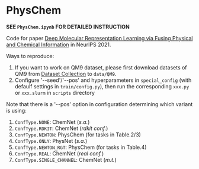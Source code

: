 # PhysChem

**SEE `PhysChem.ipynb` FOR DETAILED INSTRUCTION**

Code for paper [Deep Molecular Representation Learning via Fusing Physical and Chemical Information](https://openreview.net/forum?id=Uxi7X1EqywV) in NeurIPS 2021.

Ways to reproduce:

1. If you want to work on QM9 dataset, please first download datasets of QM9 from [Dataset Collection](http://moleculenet.ai/datasets-1) to `data/QM9`.
2. Configure '--seed'/'--pos' and hyperparameters in `special_config` (with defaulf settings in `train/config.py`), then run the corresponding `xxx.py` or `xxx.slurm` in `scripts` directory

Note that there is a '--pos' option in configuration determining which variant is using:

1. `ConfType.NONE`: ChemNet (*s.a.*)
2. `ConfType.RDKIT`: ChemNet (*rdkit conf.*)
3. `ConfType.NEWTON`: PhysChem (for tasks in Table.2/3)
4. `ConfType.ONLY`: PhysNet (*s.a.*)
5. `ConfType.NEWTON_RGT`: PhysChem (for tasks in Table.4)
6. `ConfType.REAL`: ChemNet (*real conf.*)
7. `ConfType.SINGLE_CHANNEL`: ChemNet (*m.t.*)
